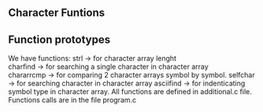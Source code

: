 ## Character Funtions 
## Function prototypes
We have functions:
strl -> for character array lenght  
charfind -> for searching a single character in character array  
chararrcmp -> for comparing 2 character arrays symbol by symbol.
selfchar -> for searching character in character array
asciifind -> for indenticating symbol type in character array.
All functions are defined in additional.c file. Functions calls are in the file program.c
